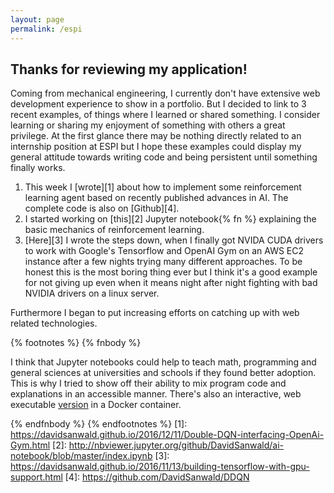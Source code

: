 ```yaml
---
layout: page
permalink: /espi
---
```


## Thanks for reviewing my application!

Coming from mechanical engineering, I currently don't have extensive web development experience to show in a portfolio.
But I decided to link to 3 recent examples, of things where I learned or shared something. I consider learning or sharing my enjoyment of something with others a great privilege.
At the first glance there may be nothing directly related to an internship position at ESPI but I hope these examples could display my general attitude towards writing code and being persistent until something finally works.

1. This week I [wrote][1] about how to implement some reinforcement learning agent based on recently published advances in AI. The complete code is also on [Github][4].
2. I started working on [this][2] Jupyter notebook{% fn %} explaining the basic mechanics of reinforcement learning.
3. [Here][3] I wrote the steps down, when I finally got NVIDA CUDA drivers to work with Google's Tensorflow and OpenAI Gym on an AWS EC2 instance after a few nights trying many different approaches. To be honest this is the most boring thing ever but I think it's a good example for not giving up even when it means night after night fighting with bad NVIDIA drivers on a linux server.

Furthermore I began to put increasing efforts on catching up with web related technologies.


{% footnotes %}
   {% fnbody %}
      <p>I think that Jupyter notebooks could help to teach math, programming and general sciences at universities and schools if they found better adoption. This is why I tried to show off their ability to mix program code and explanations in an accessible manner. There's also an interactive, web executable <a href="https://mybinder.org/repo/davidsanwald/ai-notebook">version</a> in a Docker container.</p>
   {% endfnbody %}
{% endfootnotes %}
[1]: https://davidsanwald.github.io/2016/12/11/Double-DQN-interfacing-OpenAi-Gym.html
[2]: http://nbviewer.jupyter.org/github/DavidSanwald/ai-notebook/blob/master/index.ipynb
[3]: https://davidsanwald.github.io/2016/11/13/building-tensorflow-with-gpu-support.html
[4]: https://github.com/DavidSanwald/DDQN
